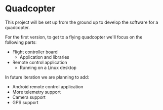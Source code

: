 Quadcopter
==========

This project will be set up from the ground up to develop the software for a quadcopter.

For the first version, to get to a flying quadcopter we'll focus on the following parts:
* Flight controller board
  * Application and libraries
* Remote control application
  * Running on a Linux desktop

In future iteration we are planning to add:
* Android remote control application
* More telemetry support
* Camera support
* GPS support
